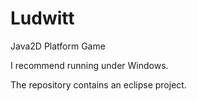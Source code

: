 # Ludwitt
Java2D Platform Game

I recommend running under Windows.

The repository contains an eclipse project.
